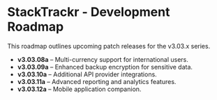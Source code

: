 # StackTrackr - Development Roadmap

This roadmap outlines upcoming patch releases for the v3.03.x series.

- **v3.03.08a** – Multi-currency support for international users.
- **v3.03.09a** – Enhanced backup encryption for sensitive data.
- **v3.03.10a** – Additional API provider integrations.
- **v3.03.11a** – Advanced reporting and analytics features.
- **v3.03.12a** – Mobile application companion.

